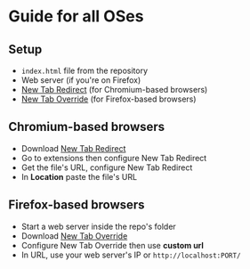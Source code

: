 # Guide for all OSes
## Setup
- `index.html` file from the repository
- Web server (if you're on Firefox)
- [New Tab Redirect](https://chromewebstore.google.com/detail/new-tab-redirect/icpgjfneehieebagbmdbhnlpiopdcmna) (for Chromium-based browsers)
- [New Tab Override](https://addons.mozilla.org/en-US/firefox/addon/new-tab-override/) (for Firefox-based browsers)
## Chromium-based browsers
- Download [New Tab Redirect](https://chromewebstore.google.com/detail/new-tab-redirect/icpgjfneehieebagbmdbhnlpiopdcmna)
- Go to extensions then configure New Tab Redirect
- Get the file's URL, configure New Tab Redirect
- In **Location** paste the file's URL
## Firefox-based browsers
- Start a web server inside the repo's folder
- Download [New Tab Override](https://addons.mozilla.org/en-US/firefox/addon/new-tab-override/)
- Configure New Tab Override then use **custom url**
- In URL, use your web server's IP or `http://localhost:PORT/`
